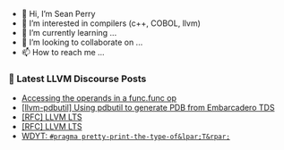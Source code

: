 - 👋 Hi, I’m Sean Perry
- 👀 I’m interested in compilers (c++, COBOL, llvm)
- 🌱 I’m currently learning ...
- 💞️ I’m looking to collaborate on ...
- 📫 How to reach me ...

<!---
s66perry/s66perry is a ✨ special ✨ repository because its `README.md` (this file) appears on your GitHub profile.
You can click the Preview link to take a look at your changes.
--->
### 📕 Latest LLVM Discourse Posts

<!-- DISCOURSE-LLVM:START -->
- [Accessing the operands in a func.func op](https://discourse.llvm.org/t/accessing-the-operands-in-a-func-func-op/84065#post_1)
- [[llvm-pdbutil] Using pdbutil to generate PDB from Embarcadero TDS](https://discourse.llvm.org/t/llvm-pdbutil-using-pdbutil-to-generate-pdb-from-embarcadero-tds/84064#post_1)
- [[RFC] LLVM LTS](https://discourse.llvm.org/t/rfc-llvm-lts/84049#post_5)
- [[RFC] LLVM LTS](https://discourse.llvm.org/t/rfc-llvm-lts/84049#post_4)
- [WDYT: `#pragma pretty-print-the-type-of&lpar;T&rpar;`](https://discourse.llvm.org/t/wdyt-pragma-pretty-print-the-type-of-t/84061#post_5)
<!-- DISCOURSE-LLVM:END -->
